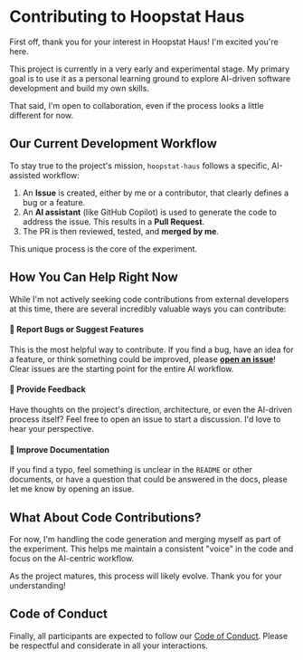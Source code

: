 # Contributing to Hoopstat Haus

First off, thank you for your interest in Hoopstat Haus! I'm excited you're here.

This project is currently in a very early and experimental stage. My primary goal is to use it as a personal learning ground to explore AI-driven software development and build my own skills.

That said, I'm open to collaboration, even if the process looks a little different for now.

## Our Current Development Workflow

To stay true to the project's mission, `hoopstat-haus` follows a specific, AI-assisted workflow:

1.  An **Issue** is created, either by me or a contributor, that clearly defines a bug or a feature.
2.  An **AI assistant** (like GitHub Copilot) is used to generate the code to address the issue. This results in a **Pull Request**.
3.  The PR is then reviewed, tested, and **merged by me**.

This unique process is the core of the experiment.

## How You Can Help Right Now

While I'm not actively seeking code contributions from external developers at this time, there are several incredibly valuable ways you can contribute:

#### 🐛 Report Bugs or Suggest Features

This is the most helpful way to contribute. If you find a bug, have an idea for a feature, or think something could be improved, please **[open an issue](https://github.com/efischer19/hoopstat-haus/issues)**! Clear issues are the starting point for the entire AI workflow.

#### 💬 Provide Feedback

Have thoughts on the project's direction, architecture, or even the AI-driven process itself? Feel free to open an issue to start a discussion. I'd love to hear your perspective.

#### 📖 Improve Documentation

If you find a typo, feel something is unclear in the `README` or other documents, or have a question that could be answered in the docs, please let me know by opening an issue.

## What About Code Contributions?

For now, I'm handling the code generation and merging myself as part of the experiment. This helps me maintain a consistent "voice" in the code and focus on the AI-centric workflow.

As the project matures, this process will likely evolve. Thank you for your understanding!

## Code of Conduct

Finally, all participants are expected to follow our [Code of Conduct](./CODE_OF_CONDUCT.md). Please be respectful and considerate in all your interactions.

